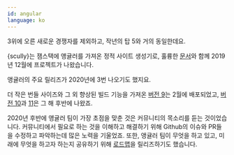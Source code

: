 ```yaml
---
id: angular  
language: ko
---
```


3위에 오른 새로운 경쟁자를 제외하고, 작년의 탑 5와 거의 동일한데요.

{scully}는 잼스택에 앵귤러를 가져온 정적 사이트 생성기로, 훌륭한 [문서](https://scully.io/docs/learn/overview/)와 함께 2019년 12월에 프로젝트가 나왔습니다.

앵귤러의 주요 릴리즈가 2020년에 3번 나오기도 했지요.

더 작은 번들 사이즈와 그 외 향상된 빌드 기능을 가져온 [버전 9](https://blog.angular.io/version-9-of-angular-now-available-project-ivy-has-arrived-23c97b63cfa3)는 2월에 배포되었고, [버전 10](https://blog.angular.io/version-10-of-angular-now-available-78960babd41)과 [11](https://blog.angular.io/version-11-of-angular-now-available-74721b7952f7)은 그 해 후반에 나왔죠.

2020년 후반에 앵귤러 팀이 가장 초점을 맞춘 것은 커뮤니티의 목소리를 듣는 것이었습니다. 커뮤니티에서 필요로 하는 것을 이해하고 해결하기 위해 Github의 이슈와 PR들을 수정하고 파악하는데 많은 노력을 기울었죠. 또한, 앵귤러 팀이 무엇을 하고 있고, 미래에 무엇을 하고자 하는지 공유하기 위해 [로드맵](https://angular.io/guide/roadmap)을 릴리즈하기도 했습니다.